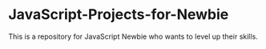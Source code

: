 # JavaScript-Projects-for-Newbie
This is a repository for JavaScript Newbie who wants to level up their skills.
